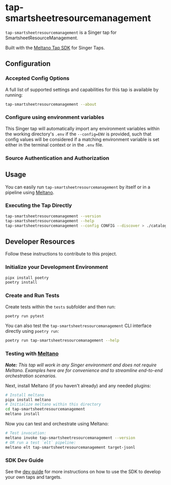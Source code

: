 # tap-smartsheetresourcemanagement

`tap-smartsheetresourcemanagement` is a Singer tap for SmartsheetResourceManagement.

Built with the [Meltano Tap SDK](https://sdk.meltano.com) for Singer Taps.

<!--

Developer TODO: Update the below as needed to correctly describe the install procedure. For instance, if you do not have a PyPi repo, or if you want users to directly install from your git repo, you can modify this step as appropriate.

## Installation

Install from PyPi:

```bash
pipx install tap-smartsheetresourcemanagement
```

Install from GitHub:

```bash
pipx install git+https://github.com/ORG_NAME/tap-smartsheetresourcemanagement.git@main
```

-->

## Configuration

### Accepted Config Options

<!--
Developer TODO: Provide a list of config options accepted by the tap.

This section can be created by copy-pasting the CLI output from:

```
tap-smartsheetresourcemanagement --about --format=markdown
```
-->

A full list of supported settings and capabilities for this
tap is available by running:

```bash
tap-smartsheetresourcemanagement --about
```

### Configure using environment variables

This Singer tap will automatically import any environment variables within the working directory's
`.env` if the `--config=ENV` is provided, such that config values will be considered if a matching
environment variable is set either in the terminal context or in the `.env` file.

### Source Authentication and Authorization

<!--
Developer TODO: If your tap requires special access on the source system, or any special authentication requirements, provide those here.
-->

## Usage

You can easily run `tap-smartsheetresourcemanagement` by itself or in a pipeline using [Meltano](https://meltano.com/).

### Executing the Tap Directly

```bash
tap-smartsheetresourcemanagement --version
tap-smartsheetresourcemanagement --help
tap-smartsheetresourcemanagement --config CONFIG --discover > ./catalog.json
```

## Developer Resources

Follow these instructions to contribute to this project.

### Initialize your Development Environment

```bash
pipx install poetry
poetry install
```

### Create and Run Tests

Create tests within the `tests` subfolder and
  then run:

```bash
poetry run pytest
```

You can also test the `tap-smartsheetresourcemanagement` CLI interface directly using `poetry run`:

```bash
poetry run tap-smartsheetresourcemanagement --help
```

### Testing with [Meltano](https://www.meltano.com)

_**Note:** This tap will work in any Singer environment and does not require Meltano.
Examples here are for convenience and to streamline end-to-end orchestration scenarios._

<!--
Developer TODO:
Your project comes with a custom `meltano.yml` project file already created. Open the `meltano.yml` and follow any "TODO" items listed in
the file.
-->

Next, install Meltano (if you haven't already) and any needed plugins:

```bash
# Install meltano
pipx install meltano
# Initialize meltano within this directory
cd tap-smartsheetresourcemanagement
meltano install
```

Now you can test and orchestrate using Meltano:

```bash
# Test invocation:
meltano invoke tap-smartsheetresourcemanagement --version
# OR run a test `elt` pipeline:
meltano elt tap-smartsheetresourcemanagement target-jsonl
```

### SDK Dev Guide

See the [dev guide](https://sdk.meltano.com/en/latest/dev_guide.html) for more instructions on how to use the SDK to
develop your own taps and targets.
